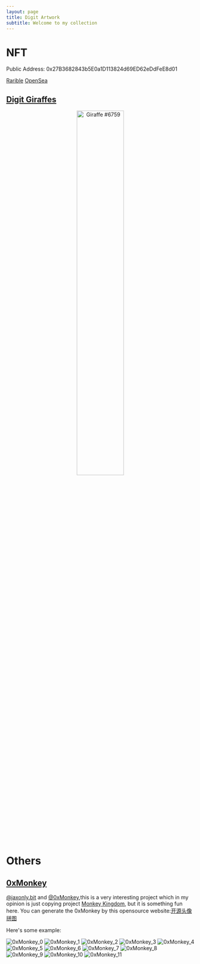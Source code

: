 ```yaml
---
layout: page
title: Digit Artwork
subtitle: Welcome to my collection
---
```


# NFT
Public Address: 0x27B3682843b5E0a1D113824d69ED62eDdFeE8d01

[Rarible](https://rarible.com/user/0x27B3682843b5E0a1D113824d69ED62eDdFeE8d01/owned) [OpenSea](https://opensea.io/PinkR1ver)

## [Digit Giraffes](https://twitter.com/TribeOfGiraffes)
<center>
    <img src="https://img.rarible.com/prod/image/upload/t_image_big/prod-itemImages/0x495f947276749ce646f68ac8c248420045cb7b5e:40482595849772694285173713041642282097106100196042549765489076692661152251905/9338aaca" alt="Giraffe #6759" style="display: block; margin-left: auto margin-right: auto; width: 50%;">
</center>

# Others
## [0xMonkey](http://0xmonkey.xyz/)
[@jaxonly.bit](https://twitter.com/yihaoxu1998) and [@0xMonkey](https://twitter.com/0xmonkey2022),this is a very interesting project which in my opinion is just copying project [Monkey Kingdom](https://monkeykingdom.io/), but it is something fun here.
You can generate the 0xMonkey by this opensource website:[开源头像拼图](https://0xmonkey.fullstack.run/916e686-0-e14fcc8e-8a5cd8a4-44857bff-26b5f466-9bb10ce1-0)

Here's some example:

<div class="gallery">
    <img src="/assets/img/digit_artwork/0xMonkey_0.png" alt="0xMonkey_0">
    <img src="/assets/img/digit_artwork/0xMonkey_1.png" alt="0xMonkey_1">
    <img src="/assets/img/digit_artwork/0xMonkey_2.png" alt="0xMonkey_2">
    <img src="/assets/img/digit_artwork/0xMonkey_3.png" alt="0xMonkey_3">
    <img src="/assets/img/digit_artwork/0xMonkey_4.png" alt="0xMonkey_4">
    <img src="/assets/img/digit_artwork/0xMonkey_5.png" alt="0xMonkey_5">
    <img src="/assets/img/digit_artwork/0xMonkey_6.png" alt="0xMonkey_6">
    <img src="/assets/img/digit_artwork/0xMonkey_7.png" alt="0xMonkey_7">
    <img src="/assets/img/digit_artwork/0xMonkey_8.png" alt="0xMonkey_8">
    <img src="/assets/img/digit_artwork/0xMonkey_9.png" alt="0xMonkey_9">
    <img src="/assets/img/digit_artwork/0xMonkey_10.png" alt="0xMonkey_10">
    <img src="/assets/img/digit_artwork/0xMonkey_11.png" alt="0xMonkey_11">
</div>

